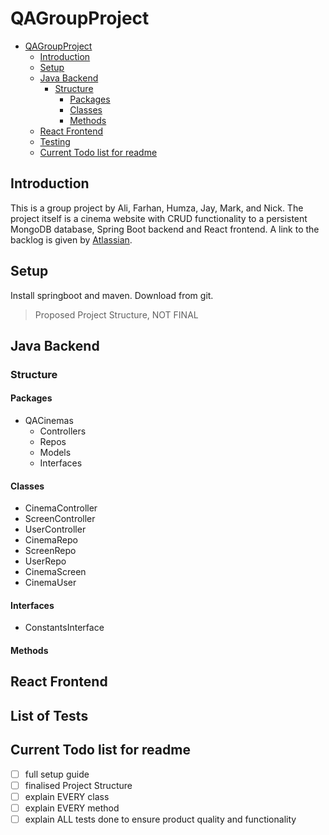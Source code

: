 # QAGroupProject

- [QAGroupProject](#qagroupproject)
  * [Introduction](#introduction)
  * [Setup](#setup)
  * [Java Backend](#java-backend)
    + [Structure](#structure)
      - [Packages](#packages)
      - [Classes](#classes)
      - [Methods](#methods)
  * [React Frontend](#react-frontend)
  * [Testing](#testing)
  * [Current Todo list for readme](#current-todo-list-for-readme)

## Introduction
This is a group project by Ali, Farhan, Humza, Jay, Mark, and Nick. The project itself is a cinema website with CRUD functionality to a persistent MongoDB database, Spring Boot backend and React frontend. A link to the backlog is given by [Atlassian](https://qacacademypurple.atlassian.net/secure/RapidBoard.jspa?rapidView=29&projectKey=CL2&view=planning.nodetail&selectedIssue=CL2-5).
## Setup
Install springboot and maven. Download from git. 
> Proposed Project Structure, NOT FINAL
## Java Backend
### Structure
#### Packages
* QACinemas
  * Controllers
  * Repos
  * Models
  * Interfaces
#### Classes
* CinemaController
* ScreenController
* UserController
* CinemaRepo
* ScreenRepo
* UserRepo
* CinemaScreen
* CinemaUser
#### Interfaces
* ConstantsInterface
#### Methods
## React Frontend
## List of Tests
## Current Todo list for readme
- [ ] full setup guide
- [ ] finalised Project Structure
- [ ] explain EVERY class
- [ ] explain EVERY method
- [ ] explain ALL tests done to ensure product quality and functionality
